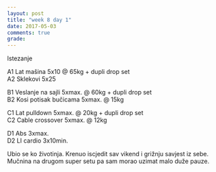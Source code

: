 ```yaml
---
layout: post
title: "week 8 day 1"
date: 2017-05-03
comments: true
grade:
---
```


Istezanje

A1 Lat mašina 5x10 @ 65kg + dupli drop set    
A2 Sklekovi 5x25  

B1 Veslanje na sajli 5xmax. @ 60kg + dupli drop set   
B2 Kosi potisak bučicama 5xmax. @ 15kg       

C1 Lat pulldown 5xmax. @ 20kg + dupli drop set             
C2 Cable crossover 5xmax. @ 12kg    

D1 Abs 3xmax.   
D2 LI cardio 3x10min.    

Ubio se ko životinja. Krenuo iscjedit sav vikend i grižnju savjest iz sebe. Mučnina na drugom super setu pa sam morao uzimat malo duže pauze.
